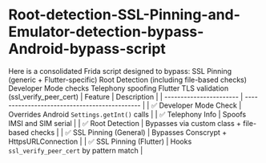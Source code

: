 # Root-detection-SSL-Pinning-and-Emulator-detection-bypass-Android-bypass-script
Here is a consolidated Frida script designed to bypass:  SSL Pinning (generic + Flutter-specific)  Root Detection (including file-based checks)  Developer Mode checks  Telephony spoofing  Flutter TLS validation (ssl_verify_peer_cert)
| Feature                 | Description                                   |
| ----------------------- | --------------------------------------------- |
| ✅ Developer Mode Check  | Overrides Android `Settings.getInt()` calls   |
| ✅ Telephony Info        | Spoofs IMSI and SIM serial                    |
| ✅ Root Detection        | Bypasses via custom class + file-based checks |
| ✅ SSL Pinning (General) | Bypasses Conscrypt + HttpsURLConnection       |
| ✅ SSL Pinning (Flutter) | Hooks `ssl_verify_peer_cert` by pattern match |

